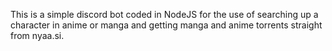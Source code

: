 This is a simple discord bot coded in NodeJS for the use of searching up a character in anime or manga and getting manga and anime torrents straight from nyaa.si.

